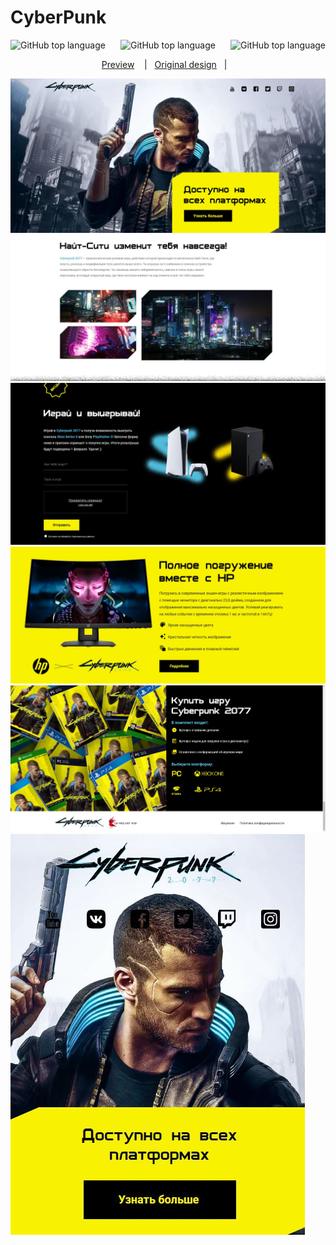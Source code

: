# CyberPunk

<p align="center" style="display: flex; justify-content: space-between;"> 
   <img alt="GitHub top language" src="https://img.shields.io/badge/HTML%2062%25%20-%20blue">
    <img alt="GitHub top language" src="https://img.shields.io/badge/CSS%2028.6%25%20-%20purpol">
  <img alt="GitHub top language" src="https://img.shields.io/badge/javaScript%209.4%25%20-%20orange">
</p>

<p align="center">
 <a href="https://sergeylif.github.io/projectCyberPunk/">Preview</a> &nbsp;&nbsp;&nbsp;|&nbsp;&nbsp;
  <a href="https://www.figma.com/file/cyOuCcxqhxwqCrillGbcFm/Cyberpunk?type=design&node-id=0-1&mode=design">Original design</a>&nbsp;&nbsp;&nbsp;|&nbsp;
   &nbsp;
</p>


![App Screenshot](./screenshots/mainScreen.JPG)
![App Screenshot](./screenshots/nightCity.JPG)
![App Screenshot](./screenshots/playAndWin.JPG)
![App Screenshot](./screenshots/detailInfo.JPG)
![App Screenshot](./screenshots/buyTheGameFooter.JPG)
![App Screenshot](./screenshots/mobileMain.JPG)